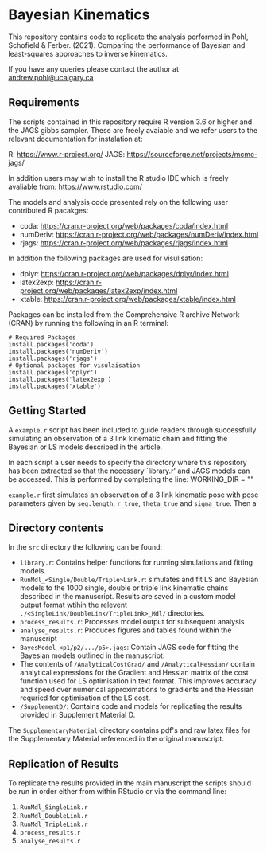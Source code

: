 # Bayesian Kinematics
This repository contains code to replicate the analysis performed in Pohl, Schofield & Ferber. (2021). Comparing the performance of Bayesian and least-squares approaches to inverse kinematics.

If you have any queries please contact the author at andrew.pohl@ucalgary.ca

## Requirements
The scripts contained in this repository require R version 3.6 or higher and the JAGS gibbs sampler.  These are freely avaiable and we refer users to the relevant documentation for instalation at:

R: https://www.r-project.org/
JAGS: https://sourceforge.net/projects/mcmc-jags/

In addition users may wish to install the R studio IDE which is freely avaliable from: https://www.rstudio.com/

The models and analysis code presented rely on the following user contributed R pacakges:
- coda: https://cran.r-project.org/web/packages/coda/index.html
- numDeriv: https://cran.r-project.org/web/packages/numDeriv/index.html
- rjags: https://cran.r-project.org/web/packages/rjags/index.html

In addition the following packages are used for visulisation:
- dplyr: https://cran.r-project.org/web/packages/dplyr/index.html
- latex2exp: https://cran.r-project.org/web/packages/latex2exp/index.html
- xtable: https://cran.r-project.org/web/packages/xtable/index.html


Packages can be installed from the Comprehensive R archive Network (CRAN) by running the following in an R terminal:

    # Required Packages
    install.packages('coda')
    install.packages('numDeriv')
    install.packages('rjags')
    # Optional packages for visulaisation
    install.packages('dplyr')
    install.packages('latex2exp')
    install.packages('xtable')


## Getting Started
A  `example.r` script has been included to guide readers through successfully simulating an observation of a 3 link kinematic chain and fitting the Bayesian or LS models described in the article.

In each script a user needs to specify the directory where this repository has been extracted so that the necessary `library.r' and JAGS models can be accessed.  This is performed by completing the line:
    WORKING_DIR = "<LOCATION OF THE BAYES KIN REPOSITORY>" 

`example.r` first simulates an observation of a 3 link kinematic pose with pose parameters given by `seg.length`, `r_true`, `theta_true` and `sigma_true`.  Then a

## Directory contents
In the `src` directory the following can be found:

- `library.r`: Contains helper functions for running simulations and fitting models.
- `RunMdl_<Single/Double/Triple>Link.r`: simulates and fit LS and Bayesian models to the 1000 single, double or triple link kinematic chains described in the manuscript. Results are saved in a custom model output format wtihin the relevent `./<SingleLink/DoubleLink/TripleLink>_Mdl/` directories.
- `process_results.r`: Processes model output for subsequent analysis
- `analyse_results.r`: Produces figures and tables found within the manuscript
- `BayesModel_<p1/p2/.../p5>.jags`: Contain JAGS code for fitting the Bayesian models outlined in the manuscript.
- The contents of `/AnalyticalCostGrad/` and `/AnalyticalHessian/` contain analytical expressions for the Gradient and Hessian matrix of the cost function used for LS optimisation in text format.  This improves accuracy and speed over numerical approximations to gradients and the Hessian requried for optimisation of the LS cost.
- `/SupplementD/`: Contains code and models for replicating the results provided in Supplement Material D.

The `SupplementaryMaterial` directory contains pdf's and raw latex files for the Supplementary Material referenced in the original manuscript.

## Replication of Results
To replicate the results provided in the main manuscript the scripts should be run in order either from within RStudio or via the command line:
1. `RunMdl_SingleLink.r`
2. `RunMdl_DoubleLink.r`
3. `RunMdl_TripleLink.r`
4. `process_results.r`
5. `analyse_results.r`

